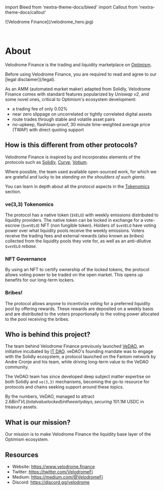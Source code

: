 import Bleed from 'nextra-theme-docs/bleed'
import Callout from 'nextra-theme-docs/callout'

<Bleed>
  ![Velodrome Finance](/velodrome_hero.jpg)
</Bleed>

&nbsp;

# About

Velodrome Finance is the trading and liquidity marketplace on
[Optimism](https://www.optimism.io/).

<Callout emoji="⚠️">
  Before using Velodrome Finance, you are required to read and agree to our
  [legal disclaimer](/legal).
</Callout>

As an AMM (automated market maker) adapted from Solidly, Velodrome Finance
comes with standard features popularized by _Uniswap v2_, and some novel ones,
critical to Optimism's ecosystem development:
 * a trading fee of only 0.02%
 * near zero slippage on uncorrelated or tightly correlated digital
   assets
 * route trades through stable and volatile asset pairs
 * no-upkeep, flashloan-proof, 30 minute time-weighted average price
   (TWAP) with direct quoting support

## How is this different from other protocols?

Velodrome Finance is inspired by and incorporates elements of
the protocols such as [Solidly](https://github.com/solidlyexchange),
[Curve](https://curve.fi/rootfaq), [Votium](https://votium.app).

Where possible, the team used available open-sourced work, for which we are
grateful and lucky to be _standing on the shoulders of such giants_.

You can learn in depth about all the protocol aspects in the
[Tokenomics](/tokenomics) section.

### ve(3,3) Tokenomics

The protocol has a native token (`$VELO`) with weekly emissions distributed to
liquidity providers. The native token can be locked in exchange for a
vote-escrow (`$veVELO`) NFT (non fungible token). Holders of `$veVELO` have voting power
over what liquidity pools receive the weekly emissions. Voters receive the
trading fees and external rewards (also known as _bribes_) collected from the
liquidity pools they vote for, as well as an anti-dilutive `$veVELO` _rebase_.

### NFT Governance

By using an NFT to certify ownership of the locked tokens, the
protocol allows voting power to be traded on the open market.
This opens up benefits for our long-term lockers.

### Bribes!

The protocol allows anyone to incentivize voting for a preferred liquidity pool
by offering rewards. These rewards are deposited on a weekly basis and are
distributed to the voters proportionally to the voting power allocated to the
pool receiving the bribes.

## Who is behind this project?

The team behind Velodrome Finance previously launched
[VeDAO](https://twitter.com/_vedao_), an initiative incubated by [IT
DAO](https://informationtoken.io). veDAO's founding mandate was to engage with
the Solidly ecosystem, a protocol launched on the Fantom network by Andre
Cronje and his team, while driving long-term value to the VeDAO community.

The VeDAO team has since developed deep subject matter expertise on both
Solidly and `ve(3,3)` mechanisms, becoming the go-to resource for protocols and
chains seeking support around these topics.

By the numbers, VeDAO, managed to attract $2.6B in TVL (total value locked) in the early days,
securing ~10% of Solidly voting power and ~$1.1M USDC in treasury assets.

## What is our mission?

Our mission is to make Velodrome Finance the liquidity base layer of the
Optimism ecosystem.

## Resources

* Website: https://www.velodrome.finance
* Twitter: https://twitter.com/VelodromeFi
* Medium: https://medium.com/@VelodromeFi
* Discord: https://discord.gg/velodrome
